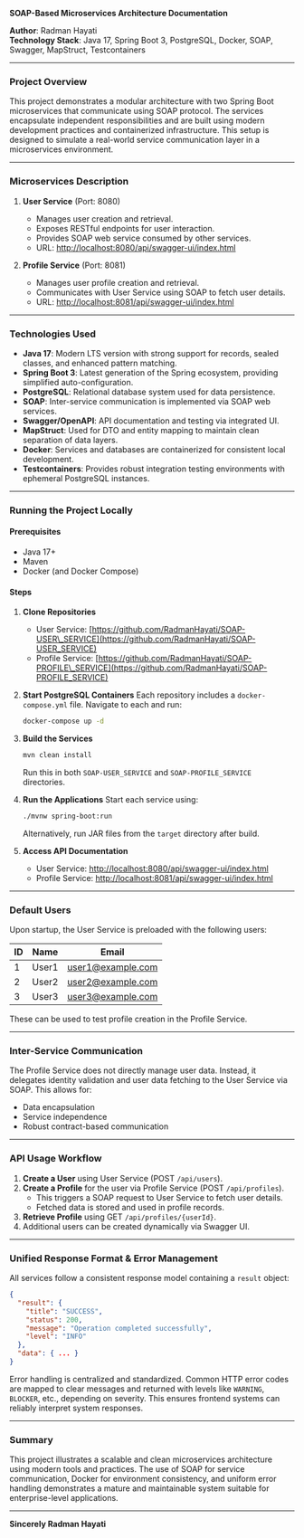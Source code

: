 **SOAP-Based Microservices Architecture Documentation**

**Author**: Radman Hayati\
**Technology Stack**: Java 17, Spring Boot 3, PostgreSQL, Docker, SOAP, Swagger, MapStruct, Testcontainers

---

### Project Overview

This project demonstrates a modular architecture with two Spring Boot microservices that communicate using SOAP protocol. The services encapsulate independent responsibilities and are built using modern development practices and containerized infrastructure. This setup is designed to simulate a real-world service communication layer in a microservices environment.

---

### Microservices Description

1. **User Service** (Port: 8080)

   - Manages user creation and retrieval.
   - Exposes RESTful endpoints for user interaction.
   - Provides SOAP web service consumed by other services.
   - URL: [http://localhost:8080/api/swagger-ui/index.html](http://localhost:8080/api/swagger-ui/index.html)

2. **Profile Service** (Port: 8081)

   - Manages user profile creation and retrieval.
   - Communicates with User Service using SOAP to fetch user details.
   - URL: [http://localhost:8081/api/swagger-ui/index.html](http://localhost:8081/api/swagger-ui/index.html)

---

### Technologies Used

- **Java 17**: Modern LTS version with strong support for records, sealed classes, and enhanced pattern matching.
- **Spring Boot 3**: Latest generation of the Spring ecosystem, providing simplified auto-configuration.
- **PostgreSQL**: Relational database system used for data persistence.
- **SOAP**: Inter-service communication is implemented via SOAP web services.
- **Swagger/OpenAPI**: API documentation and testing via integrated UI.
- **MapStruct**: Used for DTO and entity mapping to maintain clean separation of data layers.
- **Docker**: Services and databases are containerized for consistent local development.
- **Testcontainers**: Provides robust integration testing environments with ephemeral PostgreSQL instances.

---

### Running the Project Locally

#### Prerequisites

- Java 17+
- Maven
- Docker (and Docker Compose)

#### Steps

1. **Clone Repositories**

   - User Service: [https://github.com/RadmanHayati/SOAP-USER\_SERVICE](https://github.com/RadmanHayati/SOAP-USER_SERVICE)
   - Profile Service: [https://github.com/RadmanHayati/SOAP-PROFILE\_SERVICE](https://github.com/RadmanHayati/SOAP-PROFILE_SERVICE)

2. **Start PostgreSQL Containers** Each repository includes a `docker-compose.yml` file. Navigate to each and run:

   ```bash
   docker-compose up -d
   ```

3. **Build the Services**

   ```bash
   mvn clean install
   ```

   Run this in both `SOAP-USER_SERVICE` and `SOAP-PROFILE_SERVICE` directories.

4. **Run the Applications** Start each service using:

   ```bash
   ./mvnw spring-boot:run
   ```

   Alternatively, run JAR files from the `target` directory after build.

5. **Access API Documentation**

   - User Service: [http://localhost:8080/api/swagger-ui/index.html](http://localhost:8080/api/swagger-ui/index.html)
   - Profile Service: [http://localhost:8081/api/swagger-ui/index.html](http://localhost:8081/api/swagger-ui/index.html)

---

### Default Users

Upon startup, the User Service is preloaded with the following users:

| ID | Name  | Email                                          |
| -- | ----- | ---------------------------------------------- |
| 1  | User1 | [user1@example.com](mailto\:user1@example.com) |
| 2  | User2 | [user2@example.com](mailto\:user2@example.com) |
| 3  | User3 | [user3@example.com](mailto\:user3@example.com) |

These can be used to test profile creation in the Profile Service.

---

### Inter-Service Communication

The Profile Service does not directly manage user data. Instead, it delegates identity validation and user data fetching to the User Service via SOAP. This allows for:

- Data encapsulation
- Service independence
- Robust contract-based communication

---

### API Usage Workflow

1. **Create a User** using User Service (POST `/api/users`).
2. **Create a Profile** for the user via Profile Service (POST `/api/profiles`).
   - This triggers a SOAP request to User Service to fetch user details.
   - Fetched data is stored and used in profile records.
3. **Retrieve Profile** using GET `/api/profiles/{userId}`.
4. Additional users can be created dynamically via Swagger UI.

---

### Unified Response Format & Error Management

All services follow a consistent response model containing a `result` object:

```json
{
  "result": {
    "title": "SUCCESS",
    "status": 200,
    "message": "Operation completed successfully",
    "level": "INFO"
  },
  "data": { ... }
}
```

Error handling is centralized and standardized. Common HTTP error codes are mapped to clear messages and returned with levels like `WARNING`, `BLOCKER`, etc., depending on severity. This ensures frontend systems can reliably interpret system responses.

---

### Summary

This project illustrates a scalable and clean microservices architecture using modern tools and practices. The use of SOAP for service communication, Docker for environment consistency, and uniform error handling demonstrates a mature and maintainable system suitable for enterprise-level applications.

---

**Sincerely Radman Hayati**

